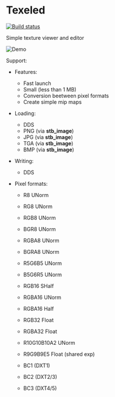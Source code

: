 # Texeled

[![Build status](https://ci.appveyor.com/api/projects/status/4oxhg62kiwrglghb/branch/master?svg=true)](https://ci.appveyor.com/project/thennequin/texeled/branch/master)

Simple texture viewer and editor

![Demo](https://raw.githubusercontent.com/wiki/thennequin/Texeled/images/Texeled.gif)

Support:
 - Features:
    - Fast launch
    - Small (less than 1 MB)
    - Conversion beetween pixel formats
    - Create simple mip maps
    
  - Loading:
    - DDS
    - PNG (via **stb_image**)
    - JPG (via **stb_image**)
    - TGA (via **stb_image**)
    - BMP (via **stb_image**)
    
  - Writing:
    - DDS
    
  - Pixel formats:
    - R8 UNorm
    - RG8 UNorm

    - RGB8 UNorm
    - BGR8 UNorm

    - RGBA8 UNorm
    - BGRA8 UNorm

    - R5G6B5 UNorm
    - B5G6R5 UNorm

    - RGB16 SHalf

    - RGBA16 UNorm
    - RGBA16 Half

    - RGB32 Float
    - RGBA32 Float

    - R10G10B10A2 UNorm

    - R9G9B9E5 Float (shared exp)

    - BC1 (DXT1)
    - BC2 (DXT2/3)
    - BC3 (DXT4/5)
